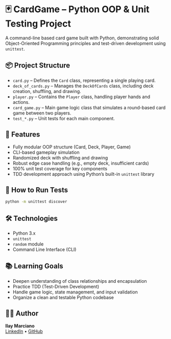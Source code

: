 
# 🃏 CardGame – Python OOP & Unit Testing Project

A command-line based card game built with Python, demonstrating solid Object-Oriented Programming principles and test-driven development using `unittest`.

## 📦 Project Structure

- `card.py` – Defines the `Card` class, representing a single playing card.
- `deck_of_cards.py` – Manages the `DeckOfCards` class, including deck creation, shuffling, and drawing.
- `player.py` – Contains the `Player` class, handling player hands and actions.
- `card_game.py` – Main game logic class that simulates a round-based card game between two players.
- `test_*.py` – Unit tests for each main component.

## 🚀 Features

- Fully modular OOP structure (Card, Deck, Player, Game)
- CLI-based gameplay simulation
- Randomized deck with shuffling and drawing
- Robust edge case handling (e.g., empty deck, insufficient cards)
- 100% unit test coverage for key components
- TDD development approach using Python’s built-in `unittest` library

## 🧪 How to Run Tests

```bash
python -m unittest discover
```

## 🛠 Technologies

- Python 3.x  
- `unittest`  
- `random` module  
- Command Line Interface (CLI)

## 📚 Learning Goals

- Deepen understanding of class relationships and encapsulation
- Practice TDD (Test-Driven Development)
- Handle game logic, state management, and input validation
- Organize a clean and testable Python codebase

## 👨‍💻 Author

**Ilay Marciano**  
[LinkedIn](https://www.linkedin.com/in/ilay-marciano-421860223) • [GitHub](https://github.com/ilaymar95)

